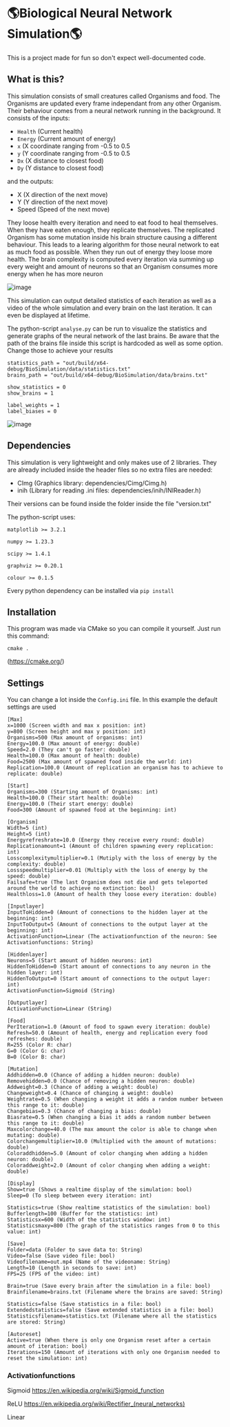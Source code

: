 # :earth_americas:Biological Neural Network Simulation:earth_americas:
This is a project made for fun so don't expect well-documented code.
## What is this?
This simulation consists of small creatures called Organisms and food. The Organisms are updated every frame independant from any other Organism.
Their behaviour comes from a neural network running in the background. It consists of the inputs:

- ``Health`` (Current health)
- ``Energy`` (Current amount of energy)
- ``x`` (X coordinate ranging from -0.5 to 0.5
- ``y`` (Y coordinate ranging from -0.5 to 0.5
- ``Dx`` (X distance to closest food)
- ``Dy`` (Y distance to closest food)

and the outputs:

- X (X direction of the next move)
- Y (Y direction of the next move)
- Speed (Speed of the next move)

They loose health every iteration and need to eat food to heal themselves. When they have eaten enough, they replicate themselves.
The replicated Organism has some mutation inside his brain structure causing a different behaviour. This leads to a learing algorithm for those
neural network to eat as much food as possible. When they run out of energy they loose more health.
The brain complexity is computed every iteration via summing up every weight and amount of neurons so that an Organism consumes more energy when he has more neuron

![image](https://user-images.githubusercontent.com/52610941/198897277-a0bd28a1-23ed-44b9-9638-d22aa4ff13e0.png)

This simulation can output detailed statistics of each iteration as well as a video of the whole simulation and every brain on the last iteration.
It can even be displayed at lifetime.

The python-script ``analyse.py`` can be run to visualize the statistics and generate graphs of the neural network of the last brains. Be aware that the path of the brains file inside this script is hardcoded as well as some option. Change those to achieve your results

```
statistics_path = "out/build/x64-debug/BioSimulation/data/statistics.txt"
brains_path = "out/build/x64-debug/BioSimulation/data/brains.txt"

show_statistics = 0
show_brains = 1

label_weights = 1
label_biases = 0
```

![image](https://user-images.githubusercontent.com/52610941/198900402-1afd87ed-51ad-493e-be61-709fb28df822.png)

## Dependencies

This simulation is very lightweight and only makes use of 2 libraries. They are already included inside the header files so no extra files are needed:

- CImg (Graphics library: dependencies/Cimg/Cimg.h)
- inih (Library for reading .ini files: dependencies/inih/INIReader.h)

Their versions can be found inside the folder inside the file "version.txt"

The python-script uses:

``matplotlib >= 3.2.1``

``numpy >= 1.23.3``

``scipy >= 1.4.1``

``graphviz >= 0.20.1``

``colour >= 0.1.5``

Every python dependency can be installed via ``pip install``


## Installation

This program was made via CMake so you can compile it yourself. 
Just run this command:

``cmake .``

(https://cmake.org/)

## Settings
You can change a lot inside the ``Config.ini`` file. In this example the default settings are used

```
[Max]
x=1000 (Screen width and max x position: int)
y=800 (Screen height and max y position: int)
Organisms=500 (Max amount of organisms: int)
Energy=100.0 (Max amount of energy: double)
Speed=2.0 (They can't go faster: double)
Health=100.0 (Max amount of health: double)
Food=2500 (Max amount of spawned food inside the world: int)
Replication=100.0 (Amount of replication an organism has to achieve to replicate: double)

[Start]
Organisms=300 (Starting amount of Organisms: int)
Health=100.0 (Their start health: double)
Energy=100.0 (Their start energy: double)
Food=300 (Amount of spawned food at the beginning: int)

[Organism]
Width=5 (int)
Height=5 (int)
Energyrefreshrate=10.0 (Energy they receive every round: double)
Replicationamount=1 (Amount of children spawning every replication: int)
Losscomplexitymultiplier=0.1 (Mutiply with the loss of energy by the complexity: double)
Lossspeedmultiplier=0.01 (Multiply with the loss of energy by the speed: double)
Failsafe=true (The last Organism does not die and gets teleported around the world to achieve no extinction: bool)
Healthloss=1.0 (Amount of health they loose every iteration: double)

[Inputlayer]
InputToHidden=0 (Amount of connections to the hidden layer at the beginning: int)
InputToOutput=5 (Amount of connections to the output layer at the beginning: int)
ActivationFunction=Linear (The activationfunction of the neuron: See Activationfunctions: String)

[Hiddenlayer]
Neurons=5 (Start amount of hidden neurons: int)
HiddenToHidden=0 (Start amount of connections to any neuron in the hidden layer: int)
HiddenToOutput=0 (Start amount of connections to the output layer: int)
ActivationFunction=Sigmoid (String)

[Outputlayer]
ActivationFunction=Linear (String)

[Food]
PerIteration=1.0 (Amount of food to spawn every iteration: double)
Refresh=50.0 (Amount of health, energy and replication every food refreshes: double)
R=255 (Color R: char)
G=0 (Color G: char)
B=0 (Color B: char)

[Mutation]
Addhidden=0.0 (Chance of adding a hidden neuron: double)
Removehidden=0.0 (Chance of removing a hidden neuron: double)
Addweight=0.3 (Chance of adding a weight: double)
Changeweight=0.4 (Chance of changing a weight: double)
Weightrate=0.5 (When changing a weight it adds a random number between this range to it: double)
Changebias=0.3 (Chance of changing a bias: double)
Biasrate=0.5 (When changing a bias it adds a random number between this range to it: double)
Maxcolorchange=40.0 (The max amount the color is able to change when mutating: double)
Colorchangemultiplier=10.0 (Multiplied with the amount of mutations: double)
Coloraddhidden=5.0 (Amount of color changing when adding a hidden neuron: double)
Coloraddweight=2.0 (Amount of color changing when adding a weight: double)

[Display]
Show=true (Shows a realtime display of the simulation: bool)
Sleep=0 (To sleep between every iteration: int)

Statistics=true (Show realtime statistics of the simulation: bool)
Bufferlength=100 (Buffer for the statistics: int)
Statisticsx=600 (Width of the statistics window: int)
Statisticsmaxy=800 (The graph of the statistics ranges from 0 to this value: int)

[Save]
Folder=data (Folder to save data to: String)
Video=false (Save video file: bool)
Videofilename=out.mp4 (Name of the videoname: String)
Length=10 (Length in seconds to save: int)
FPS=25 (FPS of the video: int)

Brain=true (Save every brain after the simulation in a file: bool)
Brainfilename=brains.txt (Filename where the brains are saved: String)

Statistics=false (Save statistics in a file: bool)
Extendedstatistics=false (Save extended statistics in a file: bool)
Statisticsfilename=statistics.txt (Filename where all the statistics are stored: String)

[Autoreset]
Active=true (When there is only one Organism reset after a certain amount of iteration: bool)
Iterations=150 (Amount of iterations with only one Organism needed to reset the simulation: int)
```

### Activationfunctions
Sigmoid https://en.wikipedia.org/wiki/Sigmoid_function

ReLU https://en.wikipedia.org/wiki/Rectifier_(neural_networks)

Linear
